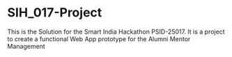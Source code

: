# SIH_017-Project
This is the Solution for the Smart India Hackathon PSID-25017. It is a project to create a functional Web App prototype for the Alumni Mentor Management
